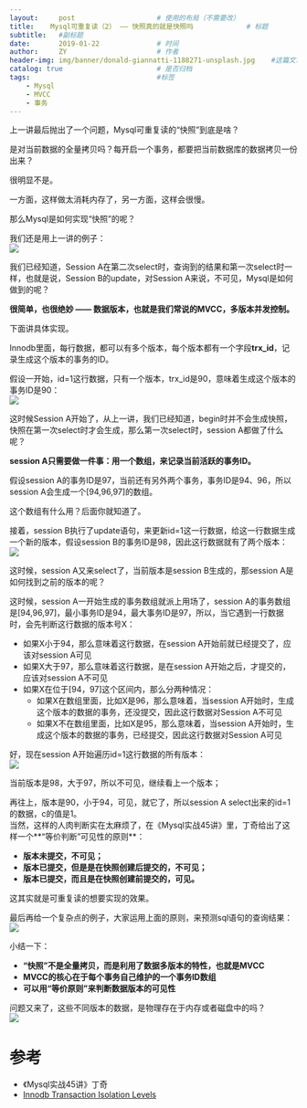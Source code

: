 ```yaml
---
layout:     post                    # 使用的布局（不需要改）
title:    Mysql可重复读（2） —— 快照真的就是快照吗             # 标题 
subtitle:   #副标题
date:       2019-01-22              # 时间
author:     ZY                      # 作者
header-img: img/banner/donald-giannatti-1188271-unsplash.jpg    #这篇文章标题背景图片
catalog: true                       # 是否归档
tags:                               #标签
    - Mysql
    - MVCC
    - 事务
---
```


上一讲最后抛出了一个问题，Mysql可重复读的“快照”到底是啥？  

是对当前数据的全量拷贝吗？每开启一个事务，都要把当前数据库的数据拷贝一份出来？  

很明显不是。  

一方面，这样做太消耗内存了，另一方面，这样会很慢。  

那么Mysql是如何实现“快照”的呢？  

我们还是用上一讲的例子：  
![](/img/post/2019-01-22-Repeatable-Read-1/sql-2.png)  

我们已经知道，Session A在第二次select时，查询到的结果和第一次select时一样，也就是说，Session B的update，对Session A来说，不可见，Mysql是如何做到的呢？  

**很简单，也很绝妙 —— 数据版本，也就是我们常说的MVCC，多版本并发控制。**  

下面讲具体实现。  

Innodb里面，每行数据，都可以有多个版本，每个版本都有一个字段**trx_id**，记录生成这个版本的事务的ID。  

假设一开始，id=1这行数据，只有一个版本，trx_id是90，意味着生成这个版本的事务ID是90：  
![](/img/post/2019-01-27-Repeatable-Read-2/mvcc-1.png)  

这时候Session A开始了，从上一讲，我们已经知道，begin时并不会生成快照，快照在第一次select时才会生成，那么第一次select时，session A都做了什么呢？  

**session A只需要做一件事：用一个数组，来记录当前活跃的事务ID。**  

假设session A的事务ID是97，当前还有另外两个事务，事务ID是94、96，所以session A会生成一个[94,96,97]的数组。  

这个数组有什么用？后面你就知道了。  

接着，session B执行了update语句，来更新id=1这一行数据，给这一行数据生成一个新的版本，假设session B的事务ID是98，因此这行数据就有了两个版本：  
![](/img/post/2019-01-27-Repeatable-Read-2/mvcc-2.png)    

这时候，session A又来select了，当前版本是session B生成的，那session A是如何找到之前的版本的呢？  

这时候，session A一开始生成的事务数组就派上用场了，session A的事务数组是[94,96,97]，最小事务ID是94，最大事务ID是97，所以，当它遇到一行数据时，会先判断这行数据的版本号X：  

- 如果X小于94，那么意味着这行数据，在session A开始前就已经提交了，应该对session A可见
- 如果X大于97，那么意味着这行数据，是在session A开始之后，才提交的，应该对session A不可见
- 如果X在位于[94，97]这个区间内，那么分两种情况：
	- 如果X在数组里面，比如X是96，那么意味着，当session A开始时，生成这个版本的数据的事务，还没提交，因此这行数据对Session A不可见
	- 如果X不在数组里面，比如X是95，那么意味着，当session A开始时，生成这个版本的数据的事务，已经提交，因此这行数据对Session A可见

好，现在session A开始遍历id=1这行数据的所有版本：  
![](/img/post/2019-01-27-Repeatable-Read-2/mvcc-2.png)    

当前版本是98，大于97，所以不可见，继续看上一个版本；  

再往上，版本是90，小于94，可见，就它了，所以session A select出来的id=1的数据，c的值是1。  
当然，这样的人肉判断实在太麻烦了，在《Mysql实战45讲》里，丁奇给出了这样一个**“等价判断”可见性的原则**：  

- **版本未提交，不可见；**
- **版本已提交，但是是在快照创建后提交的，不可见；**
- **版本已提交，而且是在快照创建前提交的，可见。**

这其实就是可重复读的想要实现的效果。  

最后再给一个复杂点的例子，大家运用上面的原则，来预测sql语句的查询结果：  
![](/img/post/2019-01-27-Repeatable-Read-2/mvcc-3.png)   

小结一下：  

- **“快照”不是全量拷贝，而是利用了数据多版本的特性，也就是MVCC**
- **MVCC的核心在于每个事务自己维护的一个事务ID数组**
- **可以用“等价原则”来判断数据版本的可见性**

问题又来了，这些不同版本的数据，是物理存在于内存或者磁盘中的吗？  
![](/img/post/2019-01-27-Repeatable-Read-2/mvcc-2.png)    

# 参考

- 《Mysql实战45讲》丁奇
- [Innodb Transaction Isolation Levels](https://dev.mysql.com/doc/refman/8.0/en/innodb-transaction-isolation-levels.html)







